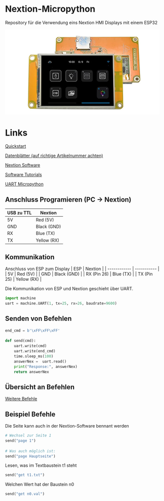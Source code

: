 # Nextion-Micropython
Repository für die Verwendung eins Nextion HMI Displays mit einem ESP32

![Nextion Display](Bilder/NX3224F028.jpg)

# Links

[Quickstart](https://itead.cc/nextion-display/)

[Datenblätter (auf richtige Artikelnummer achten)](https://nextion.tech/datasheets/)

[Nextion Software](https://nextion.tech/nextion-editor/#_section1)

[Software Tutorials](https://www.boecker-systemelektronik.de/Seite-/-Kategorie-1/NextionTutorials/Der-Nextion-Editor)

[UART Micropython](https://docs.micropython.org/en/latest/library/machine.UART.html)

## Anschluss Programieren (PC -> Nextion)
| USB zu TTL | Nextion |
| ------------------ | ------------------ |
| 5V | Red (5V) |
| GND | Black (GND) |
| RX | Blue (TX) |
| TX | Yellow (RX) |


## Kommunikation

Anschluss von ESP zum Display
| ESP | Nextion |
| ------------ | ----------- |
| 5V | Red (5V) |
| GND | Black (GND) |
| RX (Pin 26) | Blue (TX) |
| TX (Pin 25) | Yellow (RX) |


Die Kommunikation von ESP und Nextion geschieht über UART.
```python
import machine
uart = machine.UART(1, tx=25, rx=26, baudrate=9600)
```
## Senden von Befehlen
```python
end_cmd = b'\xFF\xFF\xFF'

def send(cmd):
    uart.write(cmd)
    uart.write(end_cmd)
    time.sleep_ms(100)
    answerNex =  uart.read()
    print("Response:", answerNex)
    return answerNex
```


## Übersicht an Befehlen
[Weitere Befehle](https://www.boecker-systemelektronik.de/Seite-/-Kategorie-1/NextionTutorials/Befehlsuebersicht)

## Beispiel Befehle
Die Seite kann auch in der Nextion-Software bennant werden
```python
# Wechsel zur Seite 1
send("page 1")

# Was auch möglich ist:
send("page Hauptseite")
```
Lesen, was im Textbaustein t1 steht
```python
send("get t1.txt")
```
Welchen Wert hat der Baustein n0 
```python
send("get n0.val")
```
